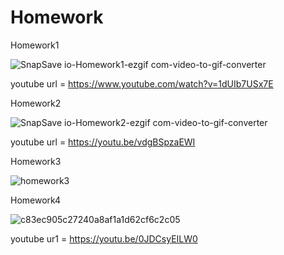 # Homework

Homework1

![SnapSave io-Homework1-ezgif com-video-to-gif-converter](https://github.com/user-attachments/assets/b1b039e3-76b0-4caa-a845-dec1a9323cea)

youtube url = https://www.youtube.com/watch?v=1dUIb7USx7E

Homework2 

![SnapSave io-Homework2-ezgif com-video-to-gif-converter](https://github.com/user-attachments/assets/aecc1495-d76d-4f79-91fa-7e21b81359af)

youtube url = https://youtu.be/vdgBSpzaEWI

Homework3

![homework3](https://github.com/user-attachments/assets/3b181e9b-f7ec-43a2-9f3f-44d4622dcc46)

Homework4

![c83ec905c27240a8af1a1d62cf6c2c05](https://github.com/user-attachments/assets/efc7675b-e5a1-427f-affe-c89ee4599663)

youtube ur1 = https://youtu.be/0JDCsyEILW0
